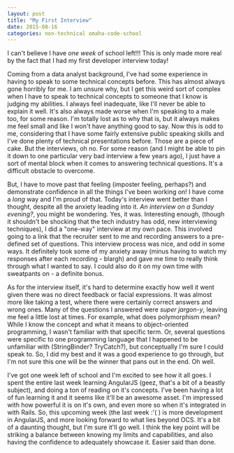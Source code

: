 ```yaml
---
layout: post
title: "My First Interview"
date: 2015-08-16
categories: non-technical omaha-code-school
---
```

I can't believe I have _one week_ of school left!!! This is only made more real by the fact that I had my first developer interview today!

Coming from a data analyst background, I've had some experience in having to speak to some technical concepts before. This has almost always gone horribly for me. I am unsure why, but I get this weird sort of complex when I have to speak to technical concepts to someone that I know is judging my abilities. I always feel inadequate, like I'll never be able to explain it well. It's also always made worse when I'm speaking to a male too, for some reason. I'm totally lost as to why that is, but it always makes me feel small and like I won't have anything good to say. Now this is odd to me, considering that I have some fairly  extensive public speaking skills and I've done plenty of technical presentations before. Those are a piece of cake. But the interviews, oh no. For some reason (and I might be able to pin it down to one particular very bad interview a few years ago), I just have a sort of mental block when it comes to answering technical questions. It's a difficult obstacle to overcome.

But, I have to move past that feeling (imposter feeling, perhaps?) and demonstrate confidence in all the things I've been working on! I have come a _long_ way and I'm proud of that. Today's interview went better than I thought, despite all the anxiety leading into it. _An interview on a Sunday evening?_, you might be wondering. Yes, it was. Interesting enough, (though it shouldn't be shocking that the tech industry has odd, new interviewing techniques), I did a "one-way" interview at my own pace. This involved going to a link that the recruiter sent to me and recording answers to a pre-defined set of questions. This interview process was nice, and odd in some ways. It definitely took some of my anxiety away (minus having to watch my responses after each recording - blargh) and gave me time to really think through what I wanted to say. I could also do it on my own time with sweatpants on - a definite bonus.

As for the interview itself, it's hard to determine exactly how well it went given there was no direct feedback or facial expressions. It was almost more like taking a test, where there were certainly correct answers and wrong ones. Many of the questions I answered were _super jargon-y_, leaving me feel a little lost at times. For example, what does polymorphism mean? While I know the concept and what it means to object-oriented programming, I wasn't familiar with that specific term. Or, several questions were specific to one programming language that I happened to be unfamiliar with (StringBinder? TryCatch?), but conceptually I'm sure I could speak to. So, I did my best and it was a good experience to go through, but I'm not sure this one will be the winner that pans out in the end. Oh well.

I've got one week left of school and I'm excited to see how it all goes. I spent the entire last week learning AngularJS (geez, that's a bit of a beastly subject), and doing a ton of reading on it's concepts. I've been having a lot of fun learning it and it seems like it'll be an awesome asset. I'm impressed with how powerful it is on it's own, and even more so when it's integrated in with Rails. So, this upcoming week (the last week :'( ) is more development in AngularJS, and more looking forward to what lies beyond OCS. It's a bit of a daunting thought, but I'm sure it'll go well. I think the key point will be striking a balance between knowing my limits and capabilities, and also having the confidence to adequately showcase it. Easier said than done.
